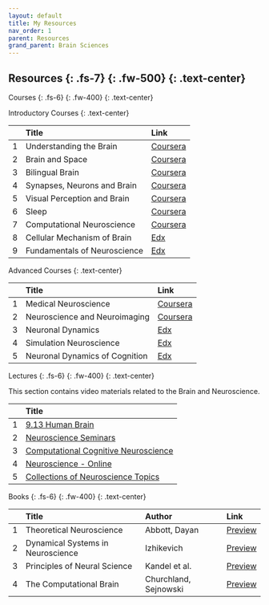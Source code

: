 ```yaml
---
layout: default
title: My Resources
nav_order: 1
parent: Resources
grand_parent: Brain Sciences
---
```


Resources
{: .fs-7}
{: .fw-500}
{: .text-center}
---


Courses
{: .fs-6}
{: .fw-400}
{: .text-center}


Introductory Courses
{: .text-center}

|              | Title             | Link |
|:-------------|:------------------|:------|
| 1 | Understanding the Brain      | [Coursera](https://www.coursera.org/learn/neurobiology)  |
| 2 | Brain and Space              | [Coursera](https://www.coursera.org/learn/human-brain)  |
| 3 | Bilingual Brain              | [Coursera](https://www.coursera.org/learn/bilingual#about)   |
| 4 | Synapses, Neurons and Brain  | [Coursera](https://www.coursera.org/learn/synapses)  |
| 5 | Visual Perception and Brain  | [Coursera](https://www.coursera.org/learn/visual-perception) |
| 6 | Sleep                        | [Coursera](https://www.coursera.org/learn/sleep) |
| 7 | Computational Neuroscience   | [Coursera](https://www.coursera.org/learn/computational-neuroscience) |
| 8 | Cellular Mechanism of Brain  | [Edx](https://www.edx.org/course/cellular-mechanisms-of-brain-function) |
| 9 | Fundamentals of Neuroscience | [Edx](https://www.edx.org/xseries/harvardx-fundamentals-of-neuroscience) |


Advanced Courses
{: .text-center}

|              | Title             | Link |
|:-------------|:------------------|:------|
| 1 | Medical Neuroscience | [Coursera](https://www.coursera.org/learn/medical-neuroscience) |
| 2 | Neuroscience and Neuroimaging | [Coursera](https://www.coursera.org/specializations/computational-neuroscience) |
| 3 | Neuronal Dynamics | [Edx](https://www.edx.org/course/neuronal-dynamics) |
| 4 | Simulation Neuroscience | [Edx](https://www.edx.org/course/simulation-neuroscience) |
| 5 | Neuronal Dynamics of Cognition | [Edx](https://www.edx.org/course/computational-neuroscience-neuronal-dynamics-of-co) |

Lectures
{: .fs-6}
{: .fw-400}
{: .text-center}


This section contains video materials related to the Brain and Neuroscience.

|              | Title             |
|:-------------|:------------------|
| 1 | [9.13 Human Brain](https://www.youtube.com/playlist?list=PLUl4u3cNGP60IKRN_pFptIBxeiMc0MCJP) |
| 2 | [Neuroscience Seminars](https://www.youtube.com/playlist?list=PL_H_pQ44HPJ8uqu0wRyCq_ljeQmgGTrjv) |
| 3 | [Computational Cognitive Neuroscience](https://www.youtube.com/playlist?list=PLu02O8xRZn7xtNx03Rlq6xMRdYcQgEpar) |
| 4 | [Neuroscience - Online](https://www.youtube.com/playlist?list=PLeRCSVJpV37Iqv6w0p8hiuCYTBLutCqId) |
| 5 | [Collections of Neuroscience Topics](https://www.youtube.com/watch?v=IcX5yyg-PB4&list=PL4C48902B3A4ED0F4&ab_channel=iBiology) |

Books
{: .fs-6}
{: .fw-400}
{: .text-center}


|              | Title             | Author | Link |
|:-------------|:------------------|:------|:------|
| 1 | Theoretical Neuroscience | Abbott, Dayan | [Preview](https://www.google.co.in/books/edition/Theoretical_Neuroscience/Wi4MEAAAQBAJ?hl=en&gbpv=1) |
| 2 | Dynamical Systems in Neuroscience | Izhikevich | [Preview](https://www.google.co.in/books/edition/Dynamical_Systems_in_Neuroscience/pLdNEAAAQBAJ?hl=en&gbpv=1&dq=Dynamical+Systems+in+Neuroscience&printsec=frontcover) |
| 3 | Principles of Neural Science | Kandel et al. | [Preview](https://www.google.co.in/books/edition/Principles_of_Neural_Science_Fifth_Editi/s64z-LdAIsEC?hl=en) |
| 4 | The Computational Brain | Churchland, Sejnowski | [Preview](https://www.google.co.in/books/edition/The_Computational_Brain_25th_Anniversary/z4pfDQAAQBAJ?hl=en&gbpv=1&dq=The+Computational+Brain&printsec=frontcover) |
